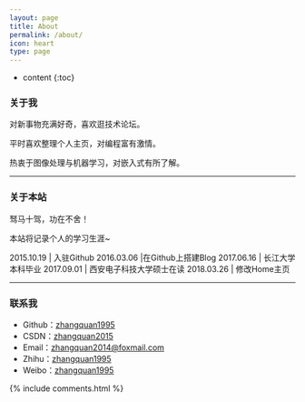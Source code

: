 ```yaml
---
layout: page
title: About
permalink: /about/
icon: heart
type: page
---
```


* content
{:toc}


### 关于我

对新事物充满好奇，喜欢逛技术论坛。

平时喜欢整理个人主页，对编程富有激情。

热衷于图像处理与机器学习，对嵌入式有所了解。

---

### 关于本站   

驽马十驾，功在不舍！

本站将记录个人的学习生涯~

2015.10.19 | 入驻Github
2016.03.06 |在Github上搭建Blog
2017.06.16 | 长江大学本科毕业
2017.09.01 | 西安电子科技大学硕士在读
2018.03.26 | 修改Home主页

---


### 联系我

- Github：[zhangquan1995](https://github.com/zhangquan1995)
- CSDN：[zhangquan2015](https://blog.csdn.net/zhangquan2015)
- Email：[zhangquan2014@foxmail.com](mailto:zhangquan2014@foxmail.com)
- Zhihu：[zhangquan1995](https://www.zhihu.com/people/zhangquan1995)
- Weibo：[zhangquan1995](https://weibo.com/zhangquan1995)


{% include comments.html %}
